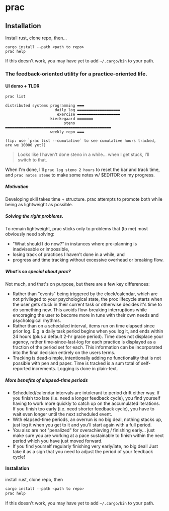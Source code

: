 # prac
## Installation
Install rust, clone repo, then...

```
cargo install --path <path to repo>
prac help
```

If this doesn't work, you may have yet to add `~/.cargo/bin` to your path.
<!-- cargo-rdme start -->

### The feedback-oriented utility for a practice-oriented life.

#### UI demo + TLDR

```bash
prac list
```
```text
distributed systems programming ▬▬▬
                      daily log ▬▬▬▬▬▬▬▬▬▬▬▬▬▬▬▬▬▬▬
                       exercise ▬▬▬▬▬▬▬▬▬▬▬▬▬▬▬▬▬▬▬
                    kierkegaard ▬▬▬▬▬▬▬
                          steno ▬▬▬▬▬▬▬▬▬▬▬▬▬▬▬▬▬▬▬▬▬▬▬▬▬▬▬▬▬▬▬▬▬▬▬▬▬▬▬▬▬▬▬▬▬▬▬
                    weekly repo ▬▬▬

(tip: use `prac list --cumulative` to see cumulative hours tracked, are we 10000 yet?)
```
> Looks like I haven't done steno in a while... when I get stuck, I'll switch to that.

When I'm done, I'll ```prac log steno 2 hours``` to reset the bar and track time, and ```prac notes steno``` to make some notes w/ $EDITOR on my progress.

##### Motivation
Developing skill takes time + structure. prac attempts to promote both while being as lightweight as possible.


##### Solving the right problems.
To remain lightweight, prac sticks only to problems that (to me) most obviously need solving:
- "What should I do now?" in instances where pre-planning is inadviseable or impossible,
- losing track of practices I haven't done in a while, and
- progress and time tracking without excessive overhead or breaking flow.

##### What's so special about prac?
Not much, and that's on purpose, but there are a few key differences:
- Rather than "events" being triggered by the clock/calendar, which are not privileged to your
   psychological state, the proc lifecycle starts when the user gets stuck in their current task 
   or otherwise decides it's time to do something new. This avoids flow-breaking interruptions 
   while encoraging the user to become more in tune with their own needs and psychological rhythms.
- Rather than on a scheduled interval, items run on time elapsed since prior log. E.g. a
daily task period begins when you log it, and ends within 24 hours (plus a default 2-hr grace period).
 Time does not displace your agency, rather time-since-last-log for each practice is displayed
as a fraction of the period set for each. This information can be incorporated into the final decision entirely on the users terms. 
- Tracking is dead-simple, intentionally adding no functionality that is not possible with pen
and paper. Time is tracked is a sum total of self-reported increments. Logging is done in plain-text.

##### More benefits of elapsed-time periods
- Scheduled/calendar intervals are intolerant to period drift either way. If you finish too
late (i.e. need a longer feedback cycle), you find yourself having to work more quickly to
catch up on the accumulated iterations. If you finish too early (i.e. need shorter feedback
cycle), you have to wait even longer until the next scheduled event.
- With elapsed-time periods, an overrun is no big deal, nothing stacks up, just log it when you
get to it and you'll start again with a full period.
- You also are not "penalized" for overachieving / finishing early... just make sure you are working at a
pace sustainable to finish within the next period which you have just moved forward. 
- If you find yourself regularly finishing very early/late, no big deal! Just take it as a sign
that you need to adjust the period of your feedback cycle!




#### Installation
install rust, clone repo, then
```rust
cargo install --path <path to repo>
prac help
```
If this doesn't work, you may have yet to add `~/.cargo/bin` to your path.


<!-- cargo-rdme end -->
